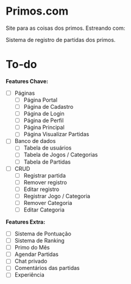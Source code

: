 # Primos.com

Site para as coisas dos primos. Estreando com:

Sistema de registro de partidas dos primos.

# To-do

**Features Chave:**
- [ ] Páginas
  - [ ] Página Portal
  - [ ] Página de Cadastro
  - [ ] Página de Login
  - [ ] Página de Perfil
  - [ ] Página Principal
  - [ ] Página Visualizar Partidas
- [ ] Banco de dados
  - [ ] Tabela de usuários
  - [ ] Tabela de Jogos / Categorias
  - [ ] Tabela de Partidas
- [ ] CRUD
  - [ ] Registrar partida
  - [ ] Remover registro
  - [ ] Editar registro
  - [ ] Registrar Jogo / Categoria
  - [ ] Remover Categoria
  - [ ] Editar Categoria

**Features Extra:**
- [ ] Sistema de Pontuação
- [ ] Sistema de Ranking
- [ ] Primo do Mês
- [ ] Agendar Partidas
- [ ] Chat privado
- [ ] Comentários das partidas
- [ ] Experiência
